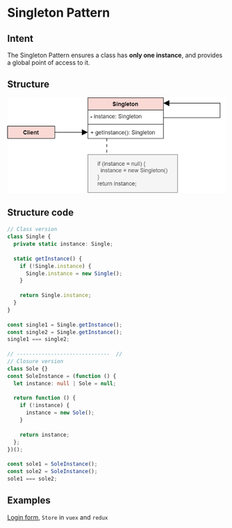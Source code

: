 # Singleton Pattern

## Intent
The Singleton Pattern ensures a class has **only one instance**, and provides a global point of access to it.

## Structure
![Singleton](../../pics/singleton.png)

## Structure code
```typescript
// Class version
class Single {
  private static instance: Single;

  static getInstance() {
    if (!Single.instance) {
      Single.instance = new Single();
    }

    return Single.instance;
  }
}

const single1 = Single.getInstance();
const single2 = Single.getInstance();
single1 === single2;

// ------------------------------  //
// Closure version
class Sole {}
const SoleInstance = (function () {
  let instance: null | Sole = null;

  return function () {
    if (!instance) {
      instance = new Sole();
    }

    return instance;
  };
})();

const sole1 = SoleInstance();
const sole2 = SoleInstance();
sole1 === sole2;
```

## Examples
[Login form](./examples/loginForm.html), `Store` in `vuex` and `redux`


